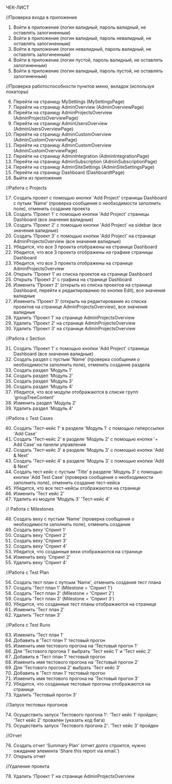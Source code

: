 ЧЕК-ЛИСТ

//Проверка входа в приложение

1. Войти в приложение (логин валидный, пароль валидный, не оставлять залогиненным)
2. Войти в приложение (логин валидный, пароль невалидный, не оставлять залогиненным)
3. Войти в приложение (логин невалидный, пароль валидный, не оставлять залогиненным)
4. Войти в приложение (логин пустой, пароль валидный, не оставлять залогиненным)
5. Войти в приложение (логин валидный, пароль пустой, не оставлять залогиненным)

//Проверка работоспособности пунктов меню, вкладок (используя локаторы)

6. Перейти на страницу MySettings (MySettingsPage)
7. Перейти на страницу AdminOverview (AdminOverviewPage)
8. Перейти на страницу AdminProjectsOverview (AdminProjectsOverviewPage)
9. Перейти на страницу AdminUsersOverview (AdminUsersOverviewPage)
10. Перейти на страницу AdminCustomOverview (AdminCustomOverviewPage)
11. Перейти на страницу AdminCustomOverview (AdminCustomOverviewPage)
12. Перейти на страницу AdminIntegration (AdminIntegrationPage)
13. Перейти на страницу AdminSubscription (AdminSubscriptionPage)
14. Перейти на страницу AdminSiteSettings (AdminSiteSettingsPage) 
15. Перейти на страницу Dashboard (DashboardtPage) 
16. Выйти из приложения

//Работа с Projects 

17. Создать проект с помощью кнопки 'Add Project' страницы Dashboard с путым 'Name' (проверка сообщения о необходимости заполнить поле), отменить создание проекта
18. Создать 'Проект 1' с помощью кнопки 'Add Project' страницы Dashboard (все значения валидные) 
19. Создать 'Проект 2' с помощью кнопки 'Add Project' на sidebar (все значения валидные)
20. Создать 'Проект 3' с помощью кнопки 'Add Project' на странице AdminProjectsOverview (все значения валидные)
21. Убедится, что все 3 проекта отображены на странице Dashboard
22. Убедится, что все 3 проекта отображены на графике страницы Dashboard 
23. Убедится, что все 3 проекта отображены на странице AdminProjectsOverview
24. Открыть 'Проект 1' из списка проектов на странице Dashboard
25. Открыть 'Проект 2' с графика на странице Dashboard
26. Изменить 'Проект 2' (открыть из списка проектов на странице Dashboard, перейти к редактированию по кнопке Edit), все значения валидные
27. Изменить 'Проект 3' (открыть на редактирование из списка проектов на странице AdminProjectsOverview), все значения валидные
28. Удалить 'Проект 1' на странице AdminProjectsOverview
29. Удалить 'Проект 2' на странице AdminProjectsOverview
30. Удалить 'Проект 3' на странице AdminProjectsOverview

//Работа с Section

31. Создать 'Проект 1' с помощью кнопки 'Add Project' страницы Dashboard (все значения валидные)
32. Создать раздел с пустым 'Name' (проверка сообщения о необходимости заполнить поле), отменить создание раздела
33. Создать раздел 'Модуль 1'
34. Создать раздел 'Модуль 2'
35. Создать раздел 'Модуль 3'
36. Создать раздел 'Модуль 4'
37. Убедится, что все модули отображаются в списке групп 'groupTreeContent'
38. Изменить раздел 'Модуль 2'
39. Удалить раздел 'Модуль 4' 

//Работа с Test Cases

40. Создать 'Тест-кейс 1' в разделе 'Модуль 1' с помощью гиперссылки 'Add Case'  
41. Создать 'Тест-кейс 2' в разделе 'Модуль 2' с помощью кнопки '+ Add Case' на панели управления 
42. Создать 'Тест-кейс 3' в разделе 'Модуль 3' c помощью кнопки 'Add & Next'
43. Создать 'Тест-кейс 4' в разделе 'Модуль 3' c помощью кнопки 'Add & Next'
44. Создать тест кейс с пустым 'Title' в разделе 'Модуль 3' с помощью кнопки 'Add Test Case' (проверка сообщения о необходимости заполнить поле), отменить создание тест-кейса
45. Убедится, что все тест-кейсы отображаются на странице
46. Изменить 'Тест кейс 2'
47. Удалить из модуля 'Модуль 3' 'Тест-кейс 4' 

// Работа с Milestones 

48. Создать веху с пустым 'Name' (проверка сообщения о необходимости заполнить поле), отменить создание
49. Создать веху 'Спринт 1'
50. Создать веху 'Спринт 2'
51. Создать веху 'Спринт 3'
52. Создать веху 'Спринт 4'
53. Убедится, что созданные вехи отображаются на странице
54. Изменить веху 'Спринт 2'
55. Удалить веху 'Спринт 4' 

//Работа с Test Plan

56. Создать тест план с путсым 'Name', отменить создания тест плана
57. Создать 'Тест план 1' (Milestone = 'Спринт 1')
58. Создать 'Тест план 2' (Milestone = 'Спринт 2')
59. Создать 'Тест план 3' (Milestone = 'Спринт 3')
60. Убедится, что созданные тест планы отображаются на странице
61. Изменить 'Тест план 2'
62. Удалить 'Тест план 3' 

//Работа с Test Runs

63. Изменить 'Тест план 1'  
64. Добавить в 'Тест план 1' тестовый прогон
65. Изменить имя тестового прогона на 'Тестовый прогон 1'
66. Для 'Тестового прогона 1' выбрать 'Тест кейс 1' и 'Тест кейс 2'
67. Добавить в 'Тест план 1' тестовый прогон
68. Изменить имя тестового прогона на 'Тестовый прогон 2'
69. Для 'Тестового прогона 2' выбрать 'Тест кейс 3'
70. Добавить в 'Тест план 1' тестовый прогон
71. Изменить имя тестового прогона на 'Тестовый прогон 3'
72. Убедится, что созданные тестовые прогоны отображаются на странице
73. Удалить 'Тестовый прогон 3' 

//Запуск тестовых прогонов

74. Осуществить запуск 'Тестового прогона 1': 'Тест кейс 1' пройден; 'Тест кейс 2' провален (указать код бага) 
75. Осуществить запуск 'Тестового прогона 2': 'Тест кейс 3' пройден

//Отчет

76. Создать отчет 'Summary Plan' (отчет долго строится, нужно ожидание элемента 'Share this report via email.')
77. Открыть отчет  

//Удаление проекта

78. Удалить 'Проект 1' на странице AdminProjectsOverview  